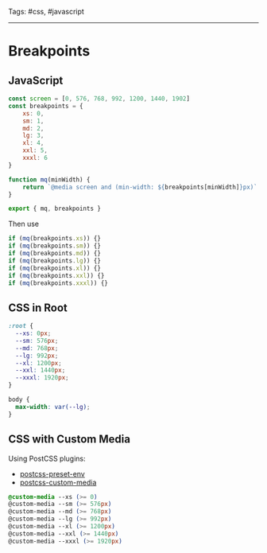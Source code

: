 Tags: #css, #javascript

---

# Breakpoints

## JavaScript

```javascript
const screen = [0, 576, 768, 992, 1200, 1440, 1902]
const breakpoints = {
	xs: 0,
	sm: 1,
	md: 2,
	lg: 3,
	xl: 4,
	xxl: 5,
	xxxl: 6
}

function mq(minWidth) {
	return `@media screen and (min-width: ${breakpoints[minWidth]}px)`
}

export { mq, breakpoints }
```

Then use

```javascript
if (mq(breakpoints.xs)) {}
if (mq(breakpoints.sm)) {}
if (mq(breakpoints.md)) {}
if (mq(breakpoints.lg)) {}
if (mq(breakpoints.xl)) {}
if (mq(breakpoints.xxl)) {}
if (mq(breakpoints.xxxl)) {}
```

## CSS in Root

```css
:root {
  --xs: 0px;
  --sm: 576px;
  --md: 768px;
  --lg: 992px;
  --xl: 1200px;
  --xxl: 1440px;
  --xxxl: 1920px;
}

body {
  max-width: var(--lg);
}
```

## CSS with Custom Media

Using PostCSS plugins:

- [postcss-preset-env](https://preset-env.cssdb.org/features#custom-media-queries)
- [postcss-custom-media](https://github.com/postcss/postcss-custom-media)

```css
@custom-media --xs (>= 0)
@custom-media --sm (>= 576px)
@custom-media --md (>= 768px)
@custom-media --lg (>= 992px)
@custom-media --xl (>= 1200px)
@custom-media --xxl (>= 1440px)
@custom-media --xxxl (>= 1920px)
```